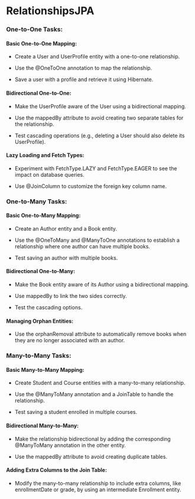 # RelationshipsJPA

### One-to-One Tasks:

#### Basic One-to-One Mapping:

* Create a User and UserProfile entity with a one-to-one relationship.

* Use the @OneToOne annotation to map the relationship.

* Save a user with a profile and retrieve it using Hibernate.

#### Bidirectional One-to-One:

* Make the UserProfile aware of the User using a bidirectional mapping.

* Use the mappedBy attribute to avoid creating two separate tables for the relationship.

* Test cascading operations (e.g., deleting a User should also delete its UserProfile).

#### Lazy Loading and Fetch Types:

* Experiment with FetchType.LAZY and FetchType.EAGER to see the impact on database queries.

* Use @JoinColumn to customize the foreign key column name.

### One-to-Many Tasks:

####  Basic One-to-Many Mapping:

* Create an Author entity and a Book entity.

* Use the @OneToMany and @ManyToOne annotations to establish a relationship where one author can have multiple books.

* Test saving an author with multiple books.

#### Bidirectional One-to-Many:

* Make the Book entity aware of its Author using a bidirectional mapping.

* Use mappedBy to link the two sides correctly.

* Test the cascading options.

#### Managing Orphan Entities:

* Use the orphanRemoval attribute to automatically remove books when they are no longer associated with an author.

### Many-to-Many Tasks:

#### Basic Many-to-Many Mapping:

* Create Student and Course entities with a many-to-many relationship.

* Use the @ManyToMany annotation and a JoinTable to handle the relationship.

* Test saving a student enrolled in multiple courses.

#### Bidirectional Many-to-Many:

* Make the relationship bidirectional by adding the corresponding @ManyToMany annotation in the other entity.

* Use the mappedBy attribute to avoid creating duplicate tables.

#### Adding Extra Columns to the Join Table:

* Modify the many-to-many relationship to include extra columns, like enrollmentDate or grade, by using an intermediate Enrollment entity.
